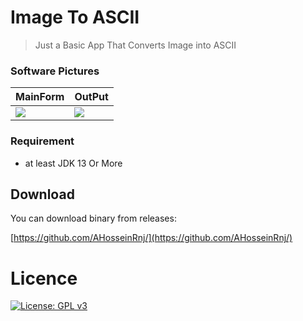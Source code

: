 # Image To ASCII
>Just a Basic App That Converts Image into ASCII

### Software Pictures
| MainForm | OutPut |
| --- | ---  |
|![](https://i.ibb.co/dKFv1Py/1.png) | ![](https://i.ibb.co/58d2WKr/2.png)  |

### Requirement
- at least JDK 13 Or More 

## Download
You can download binary from releases:

[https://github.com/AHosseinRnj/](https://github.com/AHosseinRnj/)

# Licence
[![License: GPL v3](https://img.shields.io/badge/License-GPLv3-blue.svg)](https://www.gnu.org/licenses/gpl-3.0)
